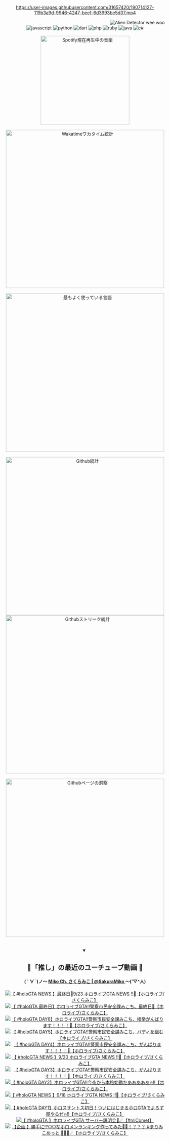<!-- START: HERO IMAGE GIF ////////// ////////// ////////// -->
<!-- <img src="@/../assets/img/gaming/ghost-of-tsushima.gif" width="100%"  alt="nellyXinwei's Hero Gif Image"/> -->
<!-- END: HERO IMAGE GIF ////////// ////////// ////////// -->

<div align="center" >  
  
<!-- START:ワンピース 第1015話「ルフィはRED ROCを使う」 -->
<https://user-images.githubusercontent.com/31657420/190714127-119b3a9d-9946-4247-beef-6d3993be5d37.mp4>
<!-- END:ワンピース 第1015話「ルフィはRED ROCを使う」 -->

<!-- START:VISITOR COUNTER -->
<div width="100%" align="right">
<img src="https://komarev.com/ghpvc/?username=nellyXinwei&label=🛸&color=grey&style=for-the-badge&labelcolor=ffffff" alt="Alien Detector wee woo"/>
</div>
<!-- END:VISITOR COUNTER -->

<!-- START: PROGRAMMING LANGUAGES -->
<!-- 色彩 Color Scheme:
#961E3A, #8A0D42, #5A0640, #4F265E, #2B355A, #3E759B, #CC4246,
#BB2649, #AD1052, #700750, #633075, #364270, #4E92C2, #FF5357
Sauce: https://www.webcreatorbox.com/inspiration/pantone-2023
-->

<img src="https://img.shields.io/badge/javascript%20-%23BB2649.svg?&style=for-the-badge&logo=javascript&logoColor=white&labelColor=961E3A" alt="javascript"/>
<img src="https://img.shields.io/badge/python%20-%23AD1052.svg?&style=for-the-badge&logo=python&logoColor=white&labelColor=8A0D42" alt="python" />
<img src="https://img.shields.io/badge/dart%20-%23700750.svg?&style=for-the-badge&logo=dart&logoColor=white&labelColor=5A0640" alt="dart"/>
<img src="https://img.shields.io/badge/php%20-%23633075.svg?&style=for-the-badge&logo=php&logoColor=white&labelColor=4F265E" alt="php"/>
<img src="https://img.shields.io/badge/ruby%20-%23364270.svg?&style=for-the-badge&logo=ruby&logoColor=white&labelColor=2B355A" alt="ruby"/>
<img src="https://img.shields.io/badge/java%20-%234E92C2.svg?&style=for-the-badge&logo=openjdk&logoColor=white&labelColor=3E759B" alt="java"/>
<img src="https://img.shields.io/badge/c%23-%23FF5357.svg?style=for-the-badge&logo=c-sharp&logoColor=white&labelColor=CC4246" alt="c#"/>  
<!-- END: PROGRAMMING LANGUAGES -->

<br>
<br>

<!-- START: MUSIC STATUS -->
  <!-- <a href="https://newojima-gsrs-20220114.vercel.app/api/now-playing?open">
    <img src="https://newojima-gsrs-20220114.vercel.app/api/now-playing" alt="Spotify現在再生中の音楽">
  </a> -->
  <img src="https://newojima-grss-20230114.vercel.app/api/spotify?border_color=transparent" alt="Spotify現在再生中の音楽" width="280px">
<!-- END: MUSIC STATUS -->

<br>
<br>

<!-- START: GITHUB STATUS -->
<!-- 色彩 Color Scheme:  #BB2649, #AD1052, #700750, #633075 -->
<img align="center" src="https://newojima-grs-20230109.vercel.app/api/wakatime?username=njtalba5127&layout=compact&langs_count=10&locale=ja&hide_title=false&title_color=fff&hide_border=true&text_color=fff&bg_color=BB2649,BB2649,633075,633075&hide=other,css,html,bash,xml,git%20config,makefile,properties,yaml,markdown,text,json,jsx" alt="Wakatimeワカタイム統計" width="500px"/>

<br>
<br>

<!-- 色彩 Color Scheme:  #633075, #364270, #4E92C2 -->
  <img align="center" src="https://newojima-grs-20230109.vercel.app/api/top-langs?username=njtalba5127&layout=compact&text_color=fff&icon_color=fff&hide_border=true&&locale=ja&hide_title=false&title_color=fff&include_all_commits=true&card_width=445&langs_count=11&hide=c%23,powershell,shaderlab,hlsl,makefile,jupyter%20notebook,python,html,css,shell,batchfile,less,liquid,hack,scss&bg_color=4F265E,633075,4E92C2" alt="最もよく使っている言語" width="500px"/>

<br>
<br>

<!-- 色彩 Color Scheme:  #4E92C2, #FF5357 -->
  <img align="center" src="https://newojima-grs-20230109.vercel.app/api?username=njtalba5127&rank_icon=github&show_icons=true&&locale=ja&title_color=fff&text_color=fff&icon_color=fff&hide_border=true&hide_title=false&count_private=true&include_all_commits=true&card_width=495&disable_animations=true&bg_color=4E92C2,4E92C2,FF5357" alt="Github統計" width="500px"/>

<br>

<img align="center" src="https://streak-stats.demolab.com?user=njtalba5127&theme=dark&hide_border=true&locale=ja&ring=BB2649&stroke=222222&background=151515&sideLabels=BB2649&currStreakLabel=ffffff&border=BB2649&fire=FF5357&currStreakNum=ffffff&sideNums=FF5357&dates=ffffff" alt="Githubストリーク統計" width="500px"/>

<br>
<br>

  <img align="center" width="500px" src="@/../assets/img/page-insights.svg" alt="Githubページの洞察"/>
  
</div>
<!-- END: GITHUB STATUS -->

<br>
<br>

<div align="center">
<details open>
  <summary>

  </summary>

  <h2 align="center">🌸「推し」の最近のユーチューブ動画 🌸</h2>
  <h4>
  ( ´ ∀ `)ノ～ 
  <a href="https://www.youtube.com/@SakuraMiko">Miko Ch. さくらみこ | @SakuraMiko
  </a>
   ～('▽^人)
  </h4>

  <!-- BEGIN YOUTUBE-CARDS -->
<a href="https://www.youtube.com/watch?v=wJoLLc1Rd94"><img src="https://ytcards.demolab.com/?id=wJoLLc1Rd94&title=%E3%80%90+%23holoGTA+NEWS+%E3%80%91%E6%9C%80%E7%B5%82%E6%97%A5%F0%9F%9A%A89%2F23++%E3%83%9B%E3%83%AD%E3%83%A9%E3%82%A4%E3%83%96GTA+NEWS+%E2%80%BC%F0%9F%9A%A8%E3%80%90%E3%83%9B%E3%83%AD%E3%83%A9%E3%82%A4%E3%83%96%2F%E3%81%95%E3%81%8F%E3%82%89%E3%81%BF%E3%81%93%E3%80%91&lang=ja&timestamp=1727086151&background_color=%230d1117&title_color=%23ffffff&stats_color=%23dedede&max_title_lines=1&width=187&border_radius=5&duration=3655" alt="【 #holoGTA NEWS 】最終日🚨9/23  ホロライブGTA NEWS ‼🚨【ホロライブ/さくらみこ】" title="【 #holoGTA NEWS 】最終日🚨9/23  ホロライブGTA NEWS ‼🚨【ホロライブ/さくらみこ】"></a>
<a href="https://www.youtube.com/watch?v=PlRww60-C54"><img src="https://ytcards.demolab.com/?id=PlRww60-C54&title=%E3%80%90+%23holoGTA+%E6%9C%80%E7%B5%82%E6%97%A5%E3%80%91%E3%83%9B%E3%83%AD%E3%83%A9%E3%82%A4%E3%83%96GTA%E2%80%BC%E8%AD%A6%E5%AF%9F%E5%B8%82%E6%B0%91%E5%AE%89%E5%85%A8%E8%AA%B2%E3%81%BF%E3%81%93%E3%81%A1%E3%80%81%E6%9C%80%E7%B5%82%E6%97%A5%F0%9F%9A%A8%E3%80%90%E3%83%9B%E3%83%AD%E3%83%A9%E3%82%A4%E3%83%96%2F%E3%81%95%E3%81%8F%E3%82%89%E3%81%BF%E3%81%93%E3%80%91&lang=ja&timestamp=1727081788&background_color=%230d1117&title_color=%23ffffff&stats_color=%23dedede&max_title_lines=1&width=187&border_radius=5&duration=0" alt="【 #holoGTA 最終日】ホロライブGTA‼警察市民安全課みこち、最終日🚨【ホロライブ/さくらみこ】" title="【 #holoGTA 最終日】ホロライブGTA‼警察市民安全課みこち、最終日🚨【ホロライブ/さくらみこ】"></a>
<a href="https://www.youtube.com/watch?v=3lPILH5dlhw"><img src="https://ytcards.demolab.com/?id=3lPILH5dlhw&title=%E3%80%90+%23holoGTA+DAY6%E3%80%91%E3%83%9B%E3%83%AD%E3%83%A9%E3%82%A4%E3%83%96GTA%E2%80%BC%E8%AD%A6%E5%AF%9F%E5%B8%82%E6%B0%91%E5%AE%89%E5%85%A8%E8%AA%B2%E3%81%BF%E3%81%93%E3%81%A1%E3%80%81%E6%A4%9C%E6%8C%99%E3%81%8C%E3%82%93%E3%81%B0%E3%82%8A%E3%81%BE%E3%81%99%EF%BC%81%EF%BC%81%EF%BC%81%EF%BC%81%F0%9F%9A%A8%E3%80%90%E3%83%9B%E3%83%AD%E3%83%A9%E3%82%A4%E3%83%96%2F%E3%81%95%E3%81%8F%E3%82%89%E3%81%BF%E3%81%93%E3%80%91&lang=ja&timestamp=1727022158&background_color=%230d1117&title_color=%23ffffff&stats_color=%23dedede&max_title_lines=1&width=187&border_radius=5&duration=21567" alt="【 #holoGTA DAY6】ホロライブGTA‼警察市民安全課みこち、検挙がんばります！！！！🚨【ホロライブ/さくらみこ】" title="【 #holoGTA DAY6】ホロライブGTA‼警察市民安全課みこち、検挙がんばります！！！！🚨【ホロライブ/さくらみこ】"></a>
<a href="https://www.youtube.com/watch?v=QYecV_hZ7zU"><img src="https://ytcards.demolab.com/?id=QYecV_hZ7zU&title=%E3%80%90+%23holoGTA+DAY5%E3%80%91%E3%83%9B%E3%83%AD%E3%83%A9%E3%82%A4%E3%83%96GTA%E2%80%BC%E8%AD%A6%E5%AF%9F%E5%B8%82%E6%B0%91%E5%AE%89%E5%85%A8%E8%AA%B2%E3%81%BF%E3%81%93%E3%81%A1%E3%80%81%E3%83%90%E3%83%87%E3%82%A3%E3%82%92%E7%B5%84%E3%82%80%E3%80%90%E3%83%9B%E3%83%AD%E3%83%A9%E3%82%A4%E3%83%96%2F%E3%81%95%E3%81%8F%E3%82%89%E3%81%BF%E3%81%93%E3%80%91&lang=ja&timestamp=1726936305&background_color=%230d1117&title_color=%23ffffff&stats_color=%23dedede&max_title_lines=1&width=187&border_radius=5&duration=21985" alt="【 #holoGTA DAY5】ホロライブGTA‼警察市民安全課みこち、バディを組む【ホロライブ/さくらみこ】" title="【 #holoGTA DAY5】ホロライブGTA‼警察市民安全課みこち、バディを組む【ホロライブ/さくらみこ】"></a>
<a href="https://www.youtube.com/watch?v=iSultM-KmyY"><img src="https://ytcards.demolab.com/?id=iSultM-KmyY&title=%E3%80%90+%23holoGTA+DAY4%E3%80%91%E3%83%9B%E3%83%AD%E3%83%A9%E3%82%A4%E3%83%96GTA%E2%80%BC%E8%AD%A6%E5%AF%9F%E5%B8%82%E6%B0%91%E5%AE%89%E5%85%A8%E8%AA%B2%E3%81%BF%E3%81%93%E3%81%A1%E3%80%81%E3%81%8C%E3%82%93%E3%81%B0%E3%82%8A%E3%81%BE%E3%81%99%EF%BC%81%EF%BC%81%EF%BC%81%EF%BC%81%F0%9F%9A%A8%E3%80%90%E3%83%9B%E3%83%AD%E3%83%A9%E3%82%A4%E3%83%96%2F%E3%81%95%E3%81%8F%E3%82%89%E3%81%BF%E3%81%93%E3%80%91&lang=ja&timestamp=1726849489&background_color=%230d1117&title_color=%23ffffff&stats_color=%23dedede&max_title_lines=1&width=187&border_radius=5&duration=21693" alt="【 #holoGTA DAY4】ホロライブGTA‼警察市民安全課みこち、がんばります！！！！🚨【ホロライブ/さくらみこ】" title="【 #holoGTA DAY4】ホロライブGTA‼警察市民安全課みこち、がんばります！！！！🚨【ホロライブ/さくらみこ】"></a>
<a href="https://www.youtube.com/watch?v=k-ByFI3gZus"><img src="https://ytcards.demolab.com/?id=k-ByFI3gZus&title=%E3%80%90+%23holoGTA+NEWS+%E3%80%919%2F20++%E3%83%9B%E3%83%AD%E3%83%A9%E3%82%A4%E3%83%96GTA+NEWS+%E2%80%BC%F0%9F%9A%A8%E3%80%90%E3%83%9B%E3%83%AD%E3%83%A9%E3%82%A4%E3%83%96%2F%E3%81%95%E3%81%8F%E3%82%89%E3%81%BF%E3%81%93%E3%80%91&lang=ja&timestamp=1726826712&background_color=%230d1117&title_color=%23ffffff&stats_color=%23dedede&max_title_lines=1&width=187&border_radius=5&duration=3251" alt="【 #holoGTA NEWS 】9/20  ホロライブGTA NEWS ‼🚨【ホロライブ/さくらみこ】" title="【 #holoGTA NEWS 】9/20  ホロライブGTA NEWS ‼🚨【ホロライブ/さくらみこ】"></a>
<a href="https://www.youtube.com/watch?v=GoJQ1_4p1ns"><img src="https://ytcards.demolab.com/?id=GoJQ1_4p1ns&title=%E3%80%90+%23holoGTA+DAY3%E3%80%91%E3%83%9B%E3%83%AD%E3%83%A9%E3%82%A4%E3%83%96GTA%E2%80%BC%E8%AD%A6%E5%AF%9F%E5%B8%82%E6%B0%91%E5%AE%89%E5%85%A8%E8%AA%B2%E3%81%BF%E3%81%93%E3%81%A1%E3%80%81%E3%81%8C%E3%82%93%E3%81%B0%E3%82%8A%E3%81%BE%E3%81%99%EF%BC%81%EF%BC%81%EF%BC%81%EF%BC%81%F0%9F%9A%A8%E3%80%90%E3%83%9B%E3%83%AD%E3%83%A9%E3%82%A4%E3%83%96%2F%E3%81%95%E3%81%8F%E3%82%89%E3%81%BF%E3%81%93%E3%80%91&lang=ja&timestamp=1726763290&background_color=%230d1117&title_color=%23ffffff&stats_color=%23dedede&max_title_lines=1&width=187&border_radius=5&duration=21613" alt="【 #holoGTA DAY3】ホロライブGTA‼警察市民安全課みこち、がんばります！！！！🚨【ホロライブ/さくらみこ】" title="【 #holoGTA DAY3】ホロライブGTA‼警察市民安全課みこち、がんばります！！！！🚨【ホロライブ/さくらみこ】"></a>
<a href="https://www.youtube.com/watch?v=4UI7LRkVVBY"><img src="https://ytcards.demolab.com/?id=4UI7LRkVVBY&title=%E3%80%90+%23holoGTA+DAY2%E3%80%91%E3%83%9B%E3%83%AD%E3%83%A9%E3%82%A4%E3%83%96GTA%E2%80%BC%E4%BB%8A%E5%A4%9C%E3%81%8B%E3%82%89%E6%9C%AC%E6%A0%BC%E5%A7%8B%E5%8B%95%E3%81%A0%E3%81%82%E3%81%82%E3%81%82%E3%81%82%E3%81%82%F0%9F%94%A5%E2%80%BC%E3%80%90%E3%83%9B%E3%83%AD%E3%83%A9%E3%82%A4%E3%83%96%2F%E3%81%95%E3%81%8F%E3%82%89%E3%81%BF%E3%81%93%E3%80%91&lang=ja&timestamp=1726676664&background_color=%230d1117&title_color=%23ffffff&stats_color=%23dedede&max_title_lines=1&width=187&border_radius=5&duration=21602" alt="【 #holoGTA DAY2】ホロライブGTA‼今夜から本格始動だあああああ🔥‼【ホロライブ/さくらみこ】" title="【 #holoGTA DAY2】ホロライブGTA‼今夜から本格始動だあああああ🔥‼【ホロライブ/さくらみこ】"></a>
<a href="https://www.youtube.com/watch?v=WFBEV--jKQ8"><img src="https://ytcards.demolab.com/?id=WFBEV--jKQ8&title=%E3%80%90+%23holoGTA+NEWS+%E3%80%919%2F18++%E3%83%9B%E3%83%AD%E3%83%A9%E3%82%A4%E3%83%96GTA+NEWS+%E2%80%BC%F0%9F%9A%A8%E3%80%90%E3%83%9B%E3%83%AD%E3%83%A9%E3%82%A4%E3%83%96%2F%E3%81%95%E3%81%8F%E3%82%89%E3%81%BF%E3%81%93%E3%80%91&lang=ja&timestamp=1726653667&background_color=%230d1117&title_color=%23ffffff&stats_color=%23dedede&max_title_lines=1&width=187&border_radius=5&duration=3235" alt="【 #holoGTA NEWS 】9/18  ホロライブGTA NEWS ‼🚨【ホロライブ/さくらみこ】" title="【 #holoGTA NEWS 】9/18  ホロライブGTA NEWS ‼🚨【ホロライブ/さくらみこ】"></a>
<a href="https://www.youtube.com/watch?v=_iIkx3LHkM8"><img src="https://ytcards.demolab.com/?id=_iIkx3LHkM8&title=%E3%80%90+%23holoGTA+DAY1%E3%80%91%E3%83%9B%E3%83%AD%E3%82%B9%E3%82%B5%E3%83%B3%E3%83%88%E3%82%B9%E5%88%9D%E6%97%A5%EF%BC%81%E3%81%A4%E3%81%84%E3%81%AB%E3%81%AF%E3%81%98%E3%81%BE%E3%82%8B%E3%83%9B%E3%83%ADGTA%E3%81%A7%E3%82%88%E3%82%8D%E3%81%9A%E5%B1%8B%E3%82%84%E3%82%8B%E3%81%9C%F0%9F%94%A5%E2%80%BC%E3%80%90%E3%83%9B%E3%83%AD%E3%83%A9%E3%82%A4%E3%83%96%2F%E3%81%95%E3%81%8F%E3%82%89%E3%81%BF%E3%81%93%E3%80%91&lang=ja&timestamp=1726590571&background_color=%230d1117&title_color=%23ffffff&stats_color=%23dedede&max_title_lines=1&width=187&border_radius=5&duration=22791" alt="【 #holoGTA DAY1】ホロスサントス初日！ついにはじまるホロGTAでよろず屋やるぜ🔥‼【ホロライブ/さくらみこ】" title="【 #holoGTA DAY1】ホロスサントス初日！ついにはじまるホロGTAでよろず屋やるぜ🔥‼【ホロライブ/さくらみこ】"></a>
<a href="https://www.youtube.com/watch?v=UJXn_kfNfWk"><img src="https://ytcards.demolab.com/?id=UJXn_kfNfWk&title=%E3%80%90+%23holoGTA+%E3%80%91%E3%83%9B%E3%83%AD%E3%83%A9%E3%82%A4%E3%83%96GTA+%E3%82%B5%E3%83%BC%E3%83%90%E3%83%BC%E8%AA%AC%E6%98%8E%E4%BC%9A%F0%9F%8C%B8%E2%98%84%E3%80%90%23miComet%E3%80%91&lang=ja&timestamp=1726401844&background_color=%230d1117&title_color=%23ffffff&stats_color=%23dedede&max_title_lines=1&width=187&border_radius=5&duration=3329" alt="【 #holoGTA 】ホロライブGTA サーバー説明会🌸☄【#miComet】" title="【 #holoGTA 】ホロライブGTA サーバー説明会🌸☄【#miComet】"></a>
<a href="https://www.youtube.com/watch?v=bikftGrxiBU"><img src="https://ytcards.demolab.com/?id=bikftGrxiBU&title=%E3%80%90%E4%BC%81%E7%94%BB+%E3%80%91%E5%8B%9D%E6%89%8B%E3%81%AB%E2%81%89%E2%97%8B%E2%97%8B%E3%81%AA%E3%83%9B%E3%83%AD%E3%83%A1%E3%83%B3%E3%83%A9%E3%83%B3%E3%82%AD%E3%83%B3%E3%82%B0%E4%BD%9C%E3%81%A3%E3%81%A6%E3%81%BF%E3%81%9F%F0%9F%A4%94%F0%9F%91%91%EF%BC%81%EF%BC%9F%EF%BC%9F%EF%BC%9F+%23%E3%81%BE%E3%82%8A%E3%81%BF%E3%81%93%E3%82%81%E3%81%A3%E3%81%A8+%F0%9F%8F%B4%E2%80%8D%E2%98%A0%EF%B8%8F%F0%9F%8C%B8%E2%98%84%E3%80%90%E3%83%9B%E3%83%AD%E3%83%A9%E3%82%A4%E3%83%96%2F%E3%81%95%E3%81%8F%E3%82%89%E3%81%BF%E3%81%93%E3%80%91&lang=ja&timestamp=1726318771&background_color=%230d1117&title_color=%23ffffff&stats_color=%23dedede&max_title_lines=1&width=187&border_radius=5&duration=5033" alt="【企画 】勝手に⁉○○なホロメンランキング作ってみた🤔👑！？？？ #まりみこめっと 🏴‍☠️🌸☄【ホロライブ/さくらみこ】" title="【企画 】勝手に⁉○○なホロメンランキング作ってみた🤔👑！？？？ #まりみこめっと 🏴‍☠️🌸☄【ホロライブ/さくらみこ】"></a>
<!-- END YOUTUBE-CARDS -->

</div>
  
</details>
